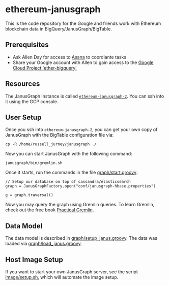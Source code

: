 # ethereum-janusgraph

This is the code repository for the Google and friends work with Ethereum blockchain data in BigQuery/JanusGraph/BigTable.

## Prerequisites

* Ask Allen Day for access to [Asana](https://app.asana.com/0/601215071200863/list) to coordiante tasks
* Share your Google account with Allen to gain access to the [Google Cloud Project 'ether-bigquery'](https://console.cloud.google.com/home?project=ether-bigquery)

## Resources

The JanusGraph instance is called [`ethereum-janusgraph-2`](https://console.cloud.google.com/compute/instancesDetail/zones/us-east1-b/instances/ethereum-janusgraph-2?project=ether-bigquery&graph=GCE_CPU&duration=PT1H). You can ssh into it using the GCP console.

## User Setup

Once you ssh into `ethereum-janusgraph-2`, you can get your own copy of JanusGraph with the BigTable configuration file via:

```
cp -R /home/russell_jurney/janusgraph ./
```

Now you can start JanusGraph with the following command:

```
janusgraph/bin/gremlin.sh
```

Once it starts, run the commands in the file [graph/start.groovy](graph/start.groovy): 

```
// Setup our database on top of cassandra/elasticsearch
graph = JanusGraphFactory.open("conf/janusgraph-hbase.properties")

g = graph.traversal()
```

Now you may query the graph using Gremlin queries. To learn Gremlin, check out the free book [Practical Gremlin](http://kelvinlawrence.net/book/Gremlin-Graph-Guide.html).

## Data Model

The data model is described in [graph/setup_janus.groovy](graph/setup_janus.groovy). The data was loaded via [graph/load_janus.groovy](graph/load_janus.groovy).

## Host Image Setup

If you want to start your own JanusGraph server, see the script [image/setup.sh](image/setup.sh), which will automate the image setup.
